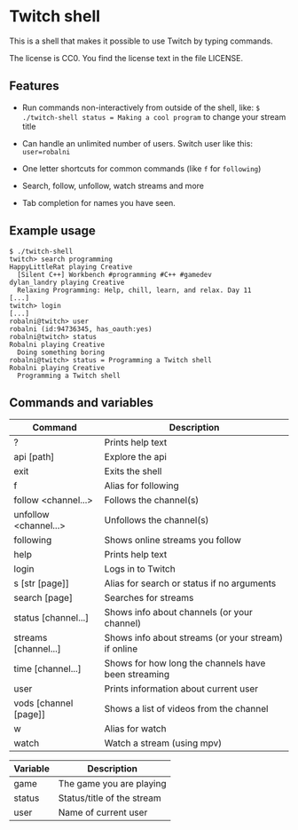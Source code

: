 # Twitch shell

This is a shell that makes it possible to use Twitch by typing
commands.

The license is CC0. You find the license text in the file LICENSE.

## Features

* Run commands non-interactively from outside of the shell, like: `$
  ./twitch-shell status = Making a cool program` to change your stream
  title

* Can handle an unlimited number of users. Switch user like this:
  `user=robalni`

* One letter shortcuts for common commands (like `f` for `following`)

* Search, follow, unfollow, watch streams and more

* Tab completion for names you have seen.

## Example usage

```
$ ./twitch-shell
twitch> search programming
HappyLittleRat playing Creative
  [Silent C++] Workbench #programming #C++ #gamedev 
dylan_landry playing Creative
  Relaxing Programming: Help, chill, learn, and relax. Day 11
[...]
twitch> login
[...]
robalni@twitch> user
robalni (id:94736345, has_oauth:yes)
robalni@twitch> status
Robalni playing Creative
  Doing something boring
robalni@twitch> status = Programming a Twitch shell
Robalni playing Creative
  Programming a Twitch shell
```

## Commands and variables

| Command               | Description
| --------------------- | ------------
| ?                     | Prints help text
| api [path]            | Explore the api
| exit                  | Exits the shell
| f                     | Alias for following
| follow <channel...>   | Follows the channel(s)
| unfollow <channel...> | Unfollows the channel(s)
| following             | Shows online streams you follow
| help                  | Prints help text
| login                 | Logs in to Twitch
| s [str [page]]        | Alias for search or status if no arguments
| search <str> [page]   | Searches for streams
| status [channel...]   | Shows info about channels (or your channel)
| streams [channel...]  | Shows info about streams (or your stream) if online
| time [channel...]     | Shows for how long the channels have been streaming
| user                  | Prints information about current user
| vods [channel [page]] | Shows a list of videos from the channel
| w <channel>           | Alias for watch
| watch <channel>       | Watch a stream (using mpv)

| Variable              | Description
|-----------------------|-------------
| game                  | The game you are playing
| status                | Status/title of the stream
| user                  | Name of current user
